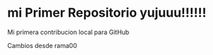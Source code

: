 # mi Primer Repositorio yujuuu!!!!!!

Mi primera contribucion local para GitHub

Cambios desde rama00 